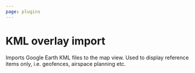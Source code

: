 ```yaml
---
page: plugins
---
```


# KML overlay import

Imports Google Earth KML files to the map view. Used to display reference items only, i.e. geofences, airspace planning etc.
